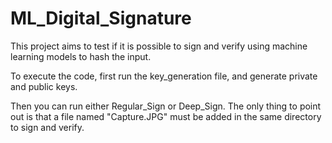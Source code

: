 # ML_Digital_Signature

This project aims to test if it is possible to sign and verify using machine learning models to hash the input.

To execute the code, first run the key_generation file, and generate private and public keys.

Then you can run either Regular_Sign or Deep_Sign. The only thing to point out is that a file named "Capture.JPG" must be added in the same directory to sign and verify.
